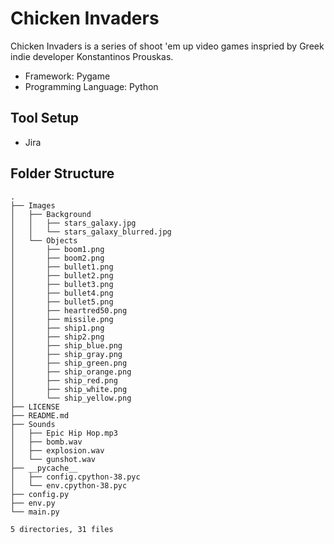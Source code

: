# Chicken Invaders
Chicken Invaders is a series of shoot 'em up video games inspried by Greek indie developer Konstantinos Prouskas. 

- Framework: Pygame 
- Programming Language: Python

## Tool Setup ##
- Jira
## Folder Structure ##
```
.
├── Images
│   ├── Background
│   │   ├── stars_galaxy.jpg
│   │   └── stars_galaxy_blurred.jpg
│   └── Objects
│       ├── boom1.png
│       ├── boom2.png
│       ├── bullet1.png
│       ├── bullet2.png
│       ├── bullet3.png
│       ├── bullet4.png
│       ├── bullet5.png
│       ├── heartred50.png
│       ├── missile.png
│       ├── ship1.png
│       ├── ship2.png
│       ├── ship_blue.png
│       ├── ship_gray.png
│       ├── ship_green.png
│       ├── ship_orange.png
│       ├── ship_red.png
│       ├── ship_white.png
│       └── ship_yellow.png
├── LICENSE
├── README.md
├── Sounds
│   ├── Epic Hip Hop.mp3
│   ├── bomb.wav
│   ├── explosion.wav
│   └── gunshot.wav
├── __pycache__
│   ├── config.cpython-38.pyc
│   └── env.cpython-38.pyc
├── config.py
├── env.py
└── main.py

5 directories, 31 files
```
